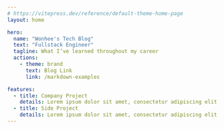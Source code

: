 ```yaml
---
# https://vitepress.dev/reference/default-theme-home-page
layout: home

hero:
  name: "Wonhee's Tech Blog"
  text: "Fullstack Engineer"
  tagline: What I’ve learned throughout my career
  actions:
    - theme: brand
      text: Blog Link
      link: /markdown-examples

features:
  - title: Company Project
    details: Lorem ipsum dolor sit amet, consectetur adipiscing elit
  - title: Side Project
    details: Lorem ipsum dolor sit amet, consectetur adipiscing elit
---
```


